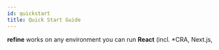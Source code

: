 ```yaml
---
id: quickstart
title: Quick Start Guide
---
```



**refine** works on any environment you can run **React** (incl. *CRA, Next.js, 
